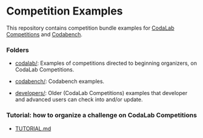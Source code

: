 Competition Examples
====================

This repository contains competition bundle examples for [CodaLab Competitions](https://codalab.lisn.fr/) and [Codabench](https://www.codabench.org/).

### Folders

* [codalab/](codalab/): Examples of competitions directed to beginning organizers, on CodaLab Competitions.

* [codabench/](codabench/): Codabench examples.
             
* [developers/](developers/): Older (CodaLab Competitions) examples that developer and advanced users can check into and/or update.

### Tutorial: how to organize a challenge on CodaLab Competitions

* [TUTORIAL.md](TUTORIAL.md)
